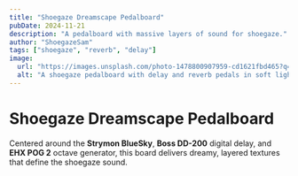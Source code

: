 ```yaml
---
title: "Shoegaze Dreamscape Pedalboard"
pubDate: 2024-11-21
description: "A pedalboard with massive layers of sound for shoegaze."
author: "ShoegazeSam"
tags: ["shoegaze", "reverb", "delay"]
image:
  url: "https://images.unsplash.com/photo-1478800907959-cd1621fbd465?q=80&w=2070&auto=format&fit=crop&ixlib=rb-4.0.3&ixid=M3wxMjA3fDB8MHxwaG90by1wYWdlfHx8fGVufDB8fHx8fA%3D%3D"
  alt: "A shoegaze pedalboard with delay and reverb pedals in soft lighting."
---
```


# Shoegaze Dreamscape Pedalboard

Centered around the **Strymon BlueSky**, **Boss DD-200** digital delay, and **EHX POG 2** octave generator, this board delivers dreamy, layered textures that define the shoegaze sound.
